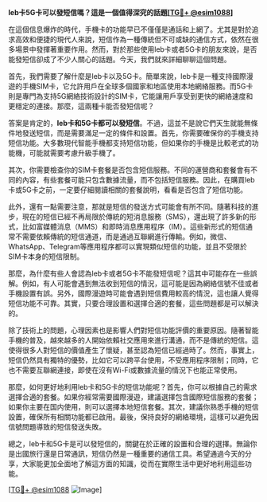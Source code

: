 **leb卡5G卡可以發短信嗎？這是一個值得深究的話題[[TG💪+ @esim1088](https://t.me/s/esim1088)]**

在這個信息爆炸的時代，手機卡的功能早已不僅僅是通話和上網了。尤其是對於追求高效和便捷的現代人來說，短信作為一種傳統但不可或缺的通信方式，依然在很多場景中發揮著重要作用。然而，對於那些使用leb卡或者5G卡的朋友來說，是否能發短信卻成了不少人關心的話題。今天，我們就來詳細聊聊這個問題。

首先，我們需要了解什麼是leb卡以及5G卡。簡單來說，leb卡是一種支持國際漫遊的手機SIM卡，它允許用戶在全球多個國家和地區使用本地網絡服務。而5G卡則是專門為支持5G網絡技術設計的SIM卡，它能讓用戶享受到更快的網絡速度和更穩定的連接。那麼，這兩種卡能否發短信呢？

答案是肯定的，**leb卡和5G卡都可以發短信**。不過，這並不是說它們天生就能無條件地發送短信，而是需要滿足一定的條件和設置。首先，你需要確保你的手機支持短信功能。大多數現代智能手機都支持短信功能，但如果你的手機是比較老式的功能機，可能就需要考慮升級手機了。

其次，你需要檢查你的SIM卡套餐是否包含短信服務。不同的運營商和套餐會有不同的內容，有些套餐可能只包含數據流量，而不包括短信服務。因此，在購買leb卡或5G卡之前，一定要仔細閱讀相關的套餐說明，看看是否包含了短信功能。

此外，還有一點需要注意，那就是短信的發送方式可能會有所不同。隨著科技的進步，現在的短信已經不再局限於傳統的短消息服務（SMS），還出現了許多新的形式，比如富媒體消息（MMS）和即時消息應用程序（IM）。這些新形式的短信通常不需要依賴傳統的短信通道，而是通過互聯網進行傳輸。例如，微信、WhatsApp、Telegram等應用程序都可以實現類似短信的功能，並且不受限於SIM卡本身的短信限制。

那麼，為什麼有些人會認為leb卡或者5G卡不能發短信呢？這其中可能存在一些誤解。例如，有人可能會遇到無法收到短信的情況，這可能是因為網絡信號不佳或者手機設置有誤。另外，國際漫遊時可能會遇到短信費用較高的情況，這也讓人覺得短信功能不可靠。其實，只要合理設置和選擇合適的套餐，這些問題都是可以解決的。

除了技術上的問題，心理因素也是影響人們對短信功能評價的重要原因。隨著智能手機的普及，越來越多的人開始依賴社交應用來進行溝通，而不是傳統的短信。這使得很多人對短信的價值產生了懷疑，甚至認為短信已經過時了。然而，事實上，短信仍然具有獨特的優勢，比如它可以跨平台使用，不受應用程序限制；同時，它也不需要互聯網連接，即使在沒有Wi-Fi或數據流量的情況下也能正常使用。

那麼，如何更好地利用leb卡和5G卡的短信功能呢？首先，你可以根據自己的需求選擇合適的套餐。如果你經常需要國際漫遊，建議選擇包含國際短信服務的套餐；如果你主要在国内使用，則可以選擇本地短信套餐。其次，建議你熟悉手機的短信設置，確保所有相關功能都已啟用。最後，保持良好的網絡環境，這樣可以避免因信號問題導致的短信發送失敗。

總之，leb卡和5G卡是可以發短信的，關鍵在於正確的設置和合理的選擇。無論你是出國旅行還是日常通訊，短信仍然是一種重要的通信工具。希望通過今天的分享，大家能更加全面地了解這方面的知識，從而在實際生活中更好地利用這些功能。

[[TG💪+ @esim1088](https://t.me/s/esim1088) ![Image](https://i.postimg.cc/4NQfJmqS/Snipaste-2025-05-13-00-14-12.png)]